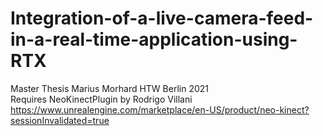 # Integration-of-a-live-camera-feed-in-a-real-time-application-using-RTX
Master Thesis Marius Morhard HTW Berlin 2021\
Requires NeoKinectPlugin by Rodrigo Villani \
https://www.unrealengine.com/marketplace/en-US/product/neo-kinect?sessionInvalidated=true
